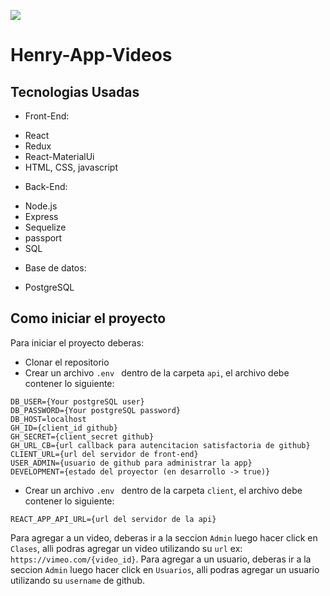 <p align='left'>
    <img src='https://static.wixstatic.com/media/85087f_0d84cbeaeb824fca8f7ff18d7c9eaafd~mv2.png/v1/fill/w_160,h_30,al_c,q_85,usm_0.66_1.00_0.01/Logo_completo_Color_1PNG.webp' </img>
</p>

# Henry-App-Videos

## Tecnologias Usadas

- Front-End:
+ React
+ Redux
+ React-MaterialUi
+ HTML, CSS, javascript

- Back-End:
+ Node.js
+ Express
+ Sequelize
+ passport
+ SQL 

- Base de datos:
+ PostgreSQL

## Como iniciar el proyecto
Para iniciar el proyecto deberas:

- Clonar el repositorio
- Crear un archivo `.env ` dentro de la carpeta `api`, el archivo debe contener lo siguiente:

```
DB_USER={Your postgreSQL user}
DB_PASSWORD={Your postgreSQL password}
DB_HOST=localhost
GH_ID={client_id github}
GH_SECRET={client_secret github}
GH_URL_CB={url callback para autencitacion satisfactoria de github}
CLIENT_URL={url del servidor de front-end}
USER_ADMIN={usuario de github para administrar la app}
DEVELOPMENT={estado del proyector (en desarrollo -> true)}
```
- Crear un archivo `.env ` dentro de la carpeta `client`, el archivo debe contener lo siguiente:

```
REACT_APP_API_URL={url del servidor de la api}

```
Para agregar a un video, deberas ir a la seccion `Admin` luego hacer click en `Clases`, alli podras agregar un video utilizando su `url` ex: `https://vimeo.com/{video_id}`.
Para agregar a un usuario, deberas ir a la seccion `Admin` luego hacer click en `Usuarios`, alli podras agregar un usuario utilizando su `username` de github.
